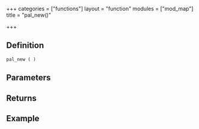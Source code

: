 +++
categories = ["functions"]
layout = "function"
modules = ["mod_map"]
title = "pal_new()"

+++

## Definition

    pal_new ( )

## Parameters

## Returns

## Example
